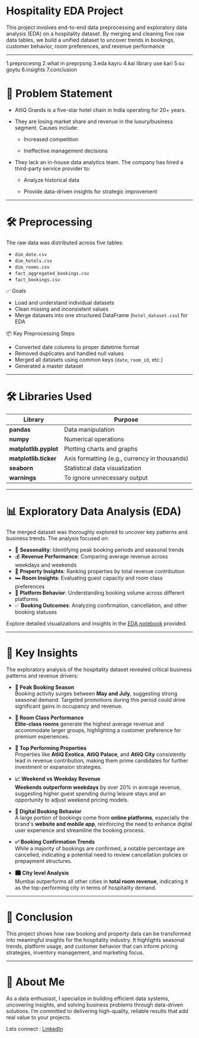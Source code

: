 # Hospitality EDA Project 

This project involves end-to-end data preprocessing and exploratory data analysis (EDA) on a hospitality dataset. By merging and cleaning five raw data tables, we build a unified dataset to uncover trends in bookings, customer behavior, room preferences, and revenue performance

---
1.preprocesng
2.what in preprpsng
3.eda kayru 
4.kai library use kari
5.su goytu
6.insights
7.conclusion

# 📌 Problem Statement
- AtliQ Grands is a five-star hotel chain in India operating for 20+ years.
- They are losing market share and revenue in the luxury/business segment. Causes include:

   - Increased competition

   - Ineffective management decisions

- They lack an in-house data analytics team. The company has hired a third-party service provider to:

  - Analyze historical data

  - Provide data-driven insights for strategic improvement

---

# 🛠️ Preprocessing

The raw data was distributed across five tables:
- `dim_date.csv`
- `dim_hotels.csv`
- `dim_rooms.csv`
- `fact_aggregated_bookings.csv`
- `fact_bookings.csv`

✅ Goals
- Load and understand individual datasets
- Clean missing and inconsistent values
- Merge datasets into one structured DataFrame (`hotel_dataset.csv`) for EDA

📦 Key Preprocessing Steps
- Converted date columns to proper datetime format
- Removed duplicates and handled null values
- Merged all datasets using common keys (`date`, `room_id`, etc.)
- Generated a master dataset

---
# 🛠️ Libraries Used

| Library              | Purpose                                              |
|----------------------|------------------------------------------------------|
| **pandas**           | Data manipulation                                    |
| **numpy**            | Numerical operations                                 |
| **matplotlib.pyplot**| Plotting charts and graphs                           |
| **matplotlib.ticker**| Axis formatting (e.g., currency in thousands)        |
| **seaborn**          | Statistical data visualization                       |
| **warnings**         | To ignore unnecessary output                         |

---
#  📊 Exploratory Data Analysis (EDA)

The merged dataset was thoroughly explored to uncover key patterns and business trends. The analysis focused on:

- 📅 **Seasonality**: Identifying peak booking periods and seasonal trends
- 💰 **Revenue Performance**: Comparing average revenue across weekdays and weekends
- 🏨 **Property Insights**: Ranking properties by total revenue contribution
- 🛏️ **Room Insights**: Evaluating guest capacity and room class preferences
- 📲 **Platform Behavior**: Understanding booking volume across different platforms
- ✅ **Booking Outcomes**: Analyzing confirmation, cancellation, and other booking statuses

Explore detailed visualizations and insights in the [EDA notebook](https://github.com/karan-bodara/advance_hospitality_analysis/blob/main/eda/02_hospitality_eda.ipynb) provided.

---

# 🔑 Key Insights

The exploratory analysis of the hospitality dataset revealed critical business patterns and revenue drivers:

- **📅 Peak Booking Season**  
  Booking activity surges between **May and July**, suggesting strong seasonal demand. Targeted promotions during this period could drive significant gains in occupancy and revenue.

- **💼 Room Class Performance**  
  **Elite-class rooms** generate the highest average revenue and accommodate larger groups, highlighting a customer preference for premium experiences.

- **🏨 Top Performing Properties**  
  Properties like **AtliQ Exotica**, **AtliQ Palace**, and **AtliQ City** consistently lead in revenue contribution, making them prime candidates for further investment or expansion strategies.

- **📈 Weekend vs Weekday Revenue**  
  **Weekends outperform weekdays** by over 20% in average revenue, suggesting higher guest spending during leisure stays and an opportunity to adjust weekend pricing models.

- **📲 Digital Booking Behavior**  
  A large portion of bookings come from **online platforms**, especially the brand's **website and mobile app**, reinforcing the need to enhance digital user experience and streamline the booking process.

- **✅ Booking Confirmation Trends**  
  While a majority of bookings are confirmed, a notable percentage are cancelled, indicating a potential need to review cancellation policies or prepayment structures.
  
- **🏙️ City level Analysis**  
Mumbai outperforms all other cities in **total room revenue**, indicating it as the top-performing city in terms of hospitality demand.
----
# 🧾 Conclusion

This project shows how raw booking and property data can be transformed into meaningful insights for the hospitality industry. It highlights seasonal trends, platform usage, and customer behavior that can inform pricing strategies, inventory management, and marketing focus.

---
# 🌟 About Me
As a data enthusiast, I specialize in building efficient data systems, uncovering insights, and solving business problems through data-driven solutions. I’m committed to delivering high-quality, reliable results that add real value to your projects.

Lets connect : [LinkedIn](https://www.linkedin.com/in/karan-bodara-8684562b4/)
